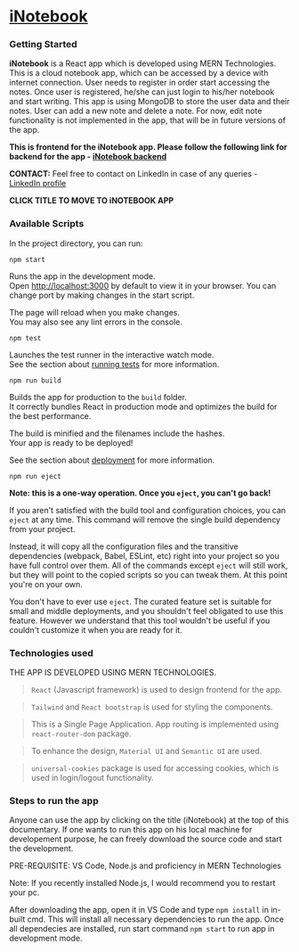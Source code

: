 # [iNotebook](https://inotebook-cloud-notebook-app.netlify.app/)

### Getting Started

**iNotebook** is a React app which is developed using MERN Technologies. This is a cloud notebook app, which can be accessed by a device with internet connection. User needs to register in order start accessing the notes. Once user is registered, he/she can just login to his/her notebook and start writing. This app is using MongoDB to store the user data and their notes. User can add a new note and delete a note. For now, edit note functionality is not implemented in the app, that will be in future versions of the app.

**This is frontend for the iNotebook app. Please follow the following link for backend for the app - [iNotebook backend](https://github.com/13ASRamgarhia/iNotebook-backend--MERN-Stack)**

**CONTACT:** Feel free to contact on LinkedIn in case of any queries - [LinkedIn profile](https://www.linkedin.com/in/13asr/)

**CLICK TITLE TO MOVE TO iNOTEBOOK APP**

### Available Scripts

In the project directory, you can run:

`npm start`

Runs the app in the development mode.\
Open [http://localhost:3000](http://localhost:3000) by default to view it in your browser. You can change port by making changes in the start script.

The page will reload when you make changes.\
You may also see any lint errors in the console.

`npm test`

Launches the test runner in the interactive watch mode.\
See the section about [running tests](https://facebook.github.io/create-react-app/docs/running-tests) for more information.

`npm run build`

Builds the app for production to the `build` folder.\
It correctly bundles React in production mode and optimizes the build for the best performance.

The build is minified and the filenames include the hashes.\
Your app is ready to be deployed!

See the section about [deployment](https://facebook.github.io/create-react-app/docs/deployment) for more information.

`npm run eject`

**Note: this is a one-way operation. Once you `eject`, you can't go back!**

If you aren't satisfied with the build tool and configuration choices, you can `eject` at any time. This command will remove the single build dependency from your project.

Instead, it will copy all the configuration files and the transitive dependencies (webpack, Babel, ESLint, etc) right into your project so you have full control over them. All of the commands except `eject` will still work, but they will point to the copied scripts so you can tweak them. At this point you're on your own.

You don't have to ever use `eject`. The curated feature set is suitable for small and middle deployments, and you shouldn't feel obligated to use this feature. However we understand that this tool wouldn't be useful if you couldn't customize it when you are ready for it.

### Technologies used

THE APP IS DEVELOPED USING MERN TECHNOLOGIES.

> `React` (Javascript framework) is used to design frontend for the app.

> `Tailwind` and `React bootstrap` is used for styling the components.

> This is a Single Page Application. App routing is implemented using `react-router-dom` package.

> To enhance the design, `Material UI` and `Semantic UI` are used.

> `universal-cookies` package is used for accessing cookies, which is used in login/logout functionality.

### Steps to run the app

Anyone can use the app by clicking on the title (iNotebook) at the top of this documentary.
If one wants to run this app on his local machine for developement purpose, he can freely download the source code and start the development.

PRE-REQUISITE: VS Code, Node.js and proficiency in MERN Technologies

Note: If you recently installed Node.js, I would recommend you to restart your pc.

After downloading the app, open it in VS Code and type `npm install` in in-built cmd. This will install all necessary dependencies to run the app.
Once all dependecies are installed, run start command `npm start` to run app in development mode.
